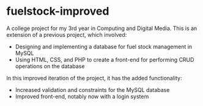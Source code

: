 # fuelstock-improved
A college project for my 3rd year in Computing and Digital Media.
This is an extension of a previous project, which involved:
- Designing and implementing a database for fuel stock management in MySQL
- Using HTML, CSS, and PHP to create a front-end for performing CRUD operations on the database

In this improved iteration of the project, it has the added functionality:
- Increased validation and constraints for the MySQL database
- Improved front-end, notably now with a login system